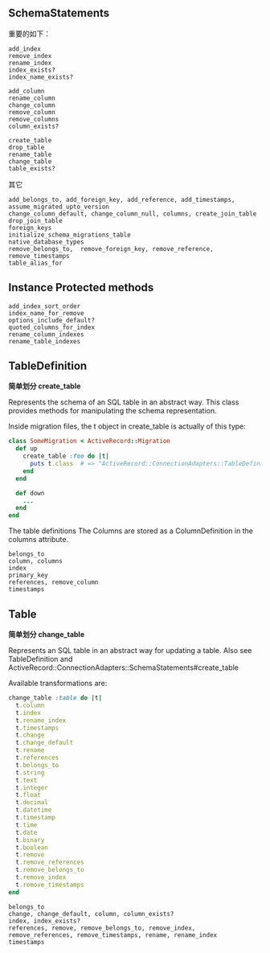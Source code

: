 ## SchemaStatements

重要的如下：

```
add_index
remove_index
rename_index
index_exists?
index_name_exists?

add_column
rename_column
change_column
remove_column
remove_columns
column_exists?

create_table
drop_table
rename_table
change_table
table_exists?
```

其它

```
add_belongs_to, add_foreign_key, add_reference, add_timestamps, assume_migrated_upto_version
change_column_default, change_column_null, columns, create_join_table
drop_join_table
foreign_keys
initialize_schema_migrations_table
native_database_types
remove_belongs_to,  remove_foreign_key, remove_reference, remove_timestamps
table_alias_for
```

## Instance Protected methods

```
add_index_sort_order
index_name_for_remove
options_include_default?
quoted_columns_for_index
rename_column_indexes
rename_table_indexes
```

## TableDefinition

**简单划分 create_table**

Represents the schema of an SQL table in an abstract way. This class provides methods for manipulating the schema representation.

Inside migration files, the t object in create_table is actually of this type:

```ruby
class SomeMigration < ActiveRecord::Migration
  def up
    create_table :foo do |t|
      puts t.class  # => "ActiveRecord::ConnectionAdapters::TableDefinition"
    end
  end

  def down
    ...
  end
end
```

The table definitions The Columns are stored as a ColumnDefinition in the columns attribute.


```
belongs_to
column, columns
index
primary_key
references, remove_column
timestamps
```

## Table

**简单划分 change_table**

Represents an SQL table in an abstract way for updating a table. Also see TableDefinition and ActiveRecord::ConnectionAdapters::SchemaStatements#create_table

Available transformations are:

```ruby
change_table :table do |t|
  t.column
  t.index
  t.rename_index
  t.timestamps
  t.change
  t.change_default
  t.rename
  t.references
  t.belongs_to
  t.string
  t.text
  t.integer
  t.float
  t.decimal
  t.datetime
  t.timestamp
  t.time
  t.date
  t.binary
  t.boolean
  t.remove
  t.remove_references
  t.remove_belongs_to
  t.remove_index
  t.remove_timestamps
end
```

```
belongs_to
change, change_default, column, column_exists?
index, index_exists?
references, remove, remove_belongs_to, remove_index, remove_references, remove_timestamps, rename, rename_index
timestamps
```
